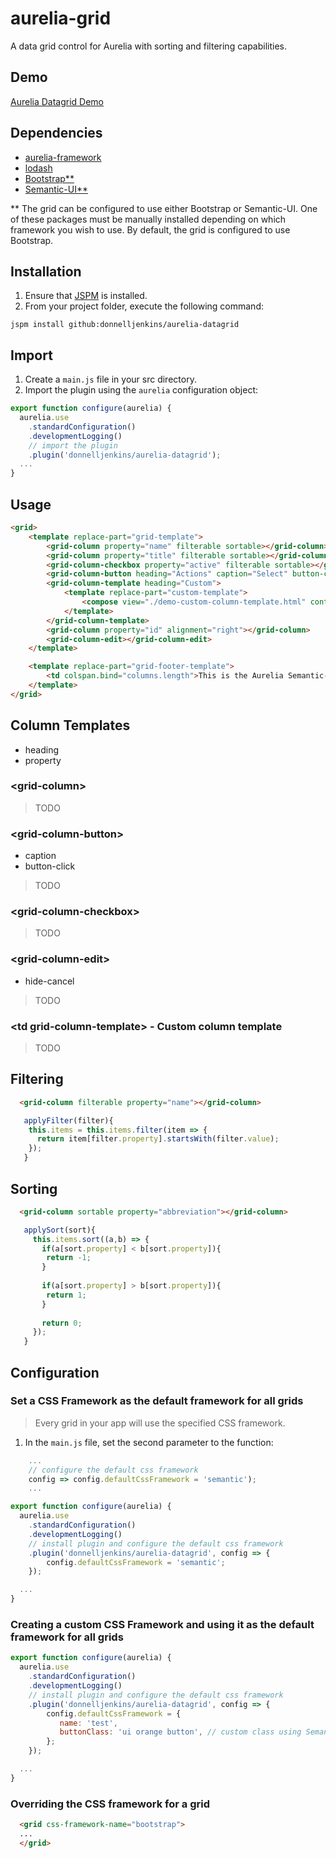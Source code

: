 # aurelia-grid
A data grid control for Aurelia with sorting and filtering capabilities.

## Demo

<a href="http://donthedev.com/aurelia/#grid-examples/" target="_blank">Aurelia Datagrid Demo</a>

## Dependencies

* [aurelia-framework](https://github.com/aurelia/framework)
* [lodash](https://lodash.com/)
* [Bootstrap**](http://getbootstrap.com/)
* [Semantic-UI**](http://semantic-ui.com/)

** The grid can be configured to use either Bootstrap or Semantic-UI.  One of these packages must be manually installed depending on which framework you wish to use.  By default, the grid is configured to use Bootstrap.

## Installation

1.  Ensure that [JSPM](http://jspm.io/) is installed.
2.  From your project folder, execute the following command:
```shell
jspm install github:donnelljenkins/aurelia-datagrid
```

## Import

1.  Create a `main.js` file in your src directory.
2.  Import the plugin using the `aurelia` configuration object:
```javascript
export function configure(aurelia) {
  aurelia.use
    .standardConfiguration()
    .developmentLogging()
    // import the plugin
    .plugin('donnelljenkins/aurelia-datagrid');
  ...
}
```

## Usage
```html
<grid>
	<template replace-part="grid-template">
		<grid-column property="name" filterable sortable></grid-column>
		<grid-column property="title" filterable sortable></grid-column>
		<grid-column-checkbox property="active" filterable sortable></grid-column-checkbox>
		<grid-column-button heading="Actions" caption="Select" button-click.call="$parent.$parent.semanticGridButtonClick($event)"></grid-column-button>
		<grid-column-template heading="Custom">
			<template replace-part="custom-template">
				<compose view="./demo-custom-column-template.html" containerless></compose>
			</template>
		</grid-column-template>
		<grid-column property="id" alignment="right"></grid-column>
		<grid-column-edit></grid-column-edit>
	</template>

	<template replace-part="grid-footer-template">
		<td colspan.bind="columns.length">This is the Aurelia Semantic-UI grid!  We tried to make using it as simple as possible.</td>
	</template>
</grid>
```

## Column Templates

- heading
- property

### &lt;grid-column&gt;
> TODO

### &lt;grid-column-button&gt;
- caption
- button-click
> TODO

### &lt;grid-column-checkbox&gt;
> TODO

### &lt;grid-column-edit&gt;
- hide-cancel
> TODO

### &lt;td grid-column-template&gt; - Custom column template
> TODO

## Filtering
```html
  <grid-column filterable property="name"></grid-column>
```
```javascript
   applyFilter(filter){
    this.items = this.items.filter(item => {
      return item[filter.property].startsWith(filter.value);
    });
   }
```

## Sorting
```html
  <grid-column sortable property="abbreviation"></grid-column>
```
```javascript
   applySort(sort){
     this.items.sort((a,b) => {
       if(a[sort.property] < b[sort.property]){
        return -1;
       }
       
       if(a[sort.property] > b[sort.property]){
        return 1;
       }
       
       return 0;
     });
   }
```

## Configuration

### Set a CSS Framework as the default framework for all grids
> Every grid in your app will use the specified CSS framework.

1. In the `main.js` file, set the second parameter to the function:
```javascript
    ...
    // configure the default css framework
    config => config.defaultCssFramework = 'semantic');
    ...
```

```javascript
export function configure(aurelia) {
  aurelia.use
    .standardConfiguration()
    .developmentLogging()
    // install plugin and configure the default css framework
    .plugin('donnelljenkins/aurelia-datagrid', config => {
        config.defaultCssFramework = 'semantic';
    });

  ...
}
```

### Creating a custom CSS Framework and using it as the default framework for all grids
```javascript
export function configure(aurelia) {
  aurelia.use
    .standardConfiguration()
    .developmentLogging()
    // install plugin and configure the default css framework
    .plugin('donnelljenkins/aurelia-datagrid', config => {
        config.defaultCssFramework = {
           name: 'test',
           buttonClass: 'ui orange button', // custom class using Semantic-UI
        };
    });

  ...
}
```

### Overriding the CSS framework for a grid
```html
  <grid css-framework-name="bootstrap">
  ...
  </grid>
```
